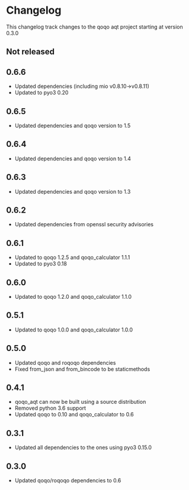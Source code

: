 # Changelog

This changelog track changes to the qoqo aqt project starting at version 0.3.0

## Not released

## 0.6.6

* Updated dependencies (including mio v0.8.10->v0.8.11)
* Updated to pyo3 0.20

## 0.6.5

* Updated dependencies and qoqo version to 1.5

## 0.6.4

* Updated dependencies and qoqo version to 1.4

## 0.6.3

* Updated dependencies and qoqo version to 1.3

## 0.6.2

* Updated dependencies from openssl security advisories

## 0.6.1

* Updated to qoqo 1.2.5 and qoqo_calculator 1.1.1
* Updated to pyo3 0.18

## 0.6.0

* Updated to qoqo 1.2.0 and qoqo_calculator 1.1.0

## 0.5.1

* Updated to qoqo 1.0.0 and qoqo_calculator 1.0.0

## 0.5.0

* Updated qoqo and roqoqo dependencies
* Fixed from_json and from_bincode to be staticmethods

## 0.4.1

* qoqo_aqt can now be built using a source distribution
* Removed python 3.6 support
* Updated qoqo to 0.10 and qoqo_calculator to 0.6

## 0.3.1

* Updated all dependencies to the ones using pyo3 0.15.0

## 0.3.0

* Updated qoqo/roqoqo dependencies to 0.6
